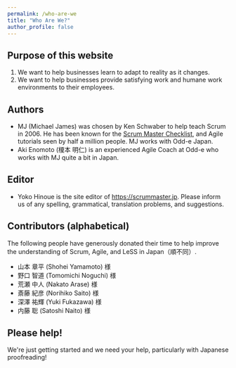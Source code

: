 ```yaml
---
permalink: /who-are-we
title: "Who Are We?"
author_profile: false
---
```


## Purpose of this website

1. We want to help businesses learn to adapt to reality as it changes.
2. We want to help businesses provide satisfying work and humane work environments to their employees.

## Authors

* MJ (Michael James) was chosen by Ken Schwaber to help teach Scrum in 2006. He has been known for the [Scrum Master Checklist](https://scrummasterchecklist.org), and Agile tutorials seen by half a million people.  MJ works with Odd-e Japan.
* Aki Enomoto (榎本 明仁) is an experienced Agile Coach at Odd-e who works with MJ quite a bit in Japan.

## Editor

* Yoko Hinoue is the site editor of https://scrummaster.jp.  Please inform us of any spelling, grammatical, translation problems, and suggestions.

## Contributors (alphabetical)

The following people have generously donated their time to help improve the understanding of Scrum, Agile, and LeSS in Japan（順不同）.

* 山本 章平 (Shohei Yamamoto) 様
* 野口 智道 (Tomomichi Noguchi) 様
* 荒瀬 中人 (Nakato Arase) 様
* 斎藤 紀彦 (Norihiko Saito) 様
* 深澤 祐輝 (Yuki Fukazawa) 様
* 内藤 聡 (Satoshi Naito) 様

## Please help!

We're just getting started and we need your help, particularly with Japanese proofreading!
